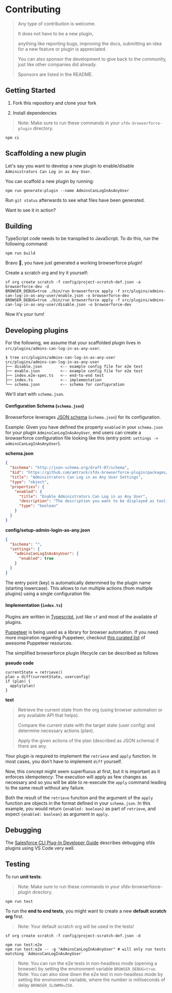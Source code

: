 # Contributing

> Any type of contribution is welcome.
>
> It does not have to be a new plugin,
>
> anything like reporting bugs, improving the docs, submitting an idea for a new feature or plugin is appreciated.
>
> You can also sponsor the development to give back to the community, just like other companies did already.
>
> Sponsors are listed in the README.

## Getting Started

1. Fork this repository and clone your fork

2. Install dependencies

> Note: Make sure to run these commands in your `sfdx-browserforce-plugin` directory.

```console
npm ci
```

## Scaffolding a new plugin

Let's say you want to develop a new plugin to enable/disable `Administrators Can Log in as Any User`.

You can scaffold a new plugin by running:

```console
npm run generate:plugin --name AdminsCanLogInAsAnyUser
```

Run `git status` afterwards to see what files have been generated.

Want to see it in action?

## Building

TypeScript code needs to be transpiled to JavaScript.
To do this, run the following command:

```console
npm run build
```

Bravo 👏, you have just generated a working browserforce plugin!

Create a scratch org and try it yourself:

```console
sf org create scratch -f config/project-scratch-def.json -a browserforce-dev -d
BROWSER_DEBUG=true ./bin/run browserforce apply -f src/plugins/admins-can-log-in-as-any-user/enable.json -o browserforce-dev
BROWSER_DEBUG=true ./bin/run browserforce apply -f src/plugins/admins-can-log-in-as-any-user/disable.json -o browserforce-dev
```

Now it's your turn!

## Developing plugins

For the following, we assume that your scaffolded plugin lives in `src/plugins/admins-can-log-in-as-any-user`.

```console
$ tree src/plugins/admins-can-log-in-as-any-user
src/plugins/admins-can-log-in-as-any-user
├── disable.json        <-- example config file for e2e test
├── enable.json         <-- example config file for e2e test
├── index.e2e-spec.ts   <-- end-to-end test
├── index.ts            <-- implementation
└── schema.json         <-- schema for configuration
```

We'll start with `schema.json`.

#### Configuration Schema (`schema.json`)

Browserforce leverages [JSON schema](https://json-schema.org/learn/getting-started-step-by-step.html) (`schema.json`) for its configuration.

Example: Given you have defined the property `enabled` in your `schema.json` for your plugin `AdminsCanLogInAsAnyUser`, end users can create a browserforce configuration file looking like this (entry point: `settings -> adminsCanLogInAsAnyUser`).

**schema.json**

```json
{
  "$schema": "http://json-schema.org/draft-07/schema",
  "$id": "https://github.com/amtrack/sfdx-browserforce-plugin/packages/admins-can-log-in-as-any-user/schema.json",
  "title": "Administrators Can Log in as Any User Settings",
  "type": "object",
  "properties": {
    "enabled": {
      "title": "Enable Administrators Can Log in as Any User",
      "description": "The description you want to be displayed as toolip when the user is editing the configuration",
      "type": "boolean"
    }
  }
}
```

**config/setup-admin-login-as-any.json**

```json
{
  "$schema": "",
  "settings": {
    "adminsCanLogInAsAnyUser": {
      "enabled": true
    }
  }
}
```

The entry point (key) is automatically determined by the plugin name (starting lowercase).
This allows to run multiple actions (from multiple plugins) using a single configuration file.

#### Implementation (`index.ts`)

Plugins are written in [Typescript](https://www.typescriptlang.org), just like `sf` and most of the available sf plugins.

[Puppeteer](https://pptr.dev) is being used as a library for browser automation.
If you need more inspiration regarding Puppeteer, checkout [this curated list](https://github.com/transitive-bullshit/awesome-puppeteer) of awesome Puppeteer resources.

The simplified browserforce plugin lifecycle can be described as follows

**pseudo code**

```text
currentState = retrieve()
plan = diff(currentState, userconfig)
if (plan) {
  apply(plan)
}
```

**text**

> Retrieve the current state from the org (using browser automation or any available API that helps).
>
> Compare the current state with the target state (user config) and determine necessary actions (plan).
>
> Apply the given actions of the plan (described as JSON schema) if there are any.

Your plugin is required to implement the `retrieve` and `apply` function. In most cases, you don't have to implement `diff` yourself.

Now, this concept might seem superfluous at first, but it is important as it enforces idempotency:
The execution will apply as few changes as necessary and so you will be able to re-execute the `apply` command leading to the same result without any failure.

Both the result of the `retrieve` function and the argument of the `apply` function are objects in the format defined in your `schema.json`.
In this example, you would return `{enabled: boolean}` as part of `retrieve`, and expect `{enabled: boolean}` as argument in `apply`.

## Debugging

The [Salesforce CLI Plug-In Developer Guide](https://developer.salesforce.com/docs/atlas.en-us.sfdx_cli_plugins.meta/sfdx_cli_plugins/cli_plugins_debug.htm) describes debugging sfdx plugins using VS Code very well.

## Testing

To run **unit tests**:

> Note: Make sure to run these commands in your sfdx-browserforce-plugin directory.

```console
npm run test
```

To run the **end to end tests**, you might want to create a new **default scratch org** first.

> Note: Your default scratch org will be used in the tests!

```console
sf org create scratch -f config/project-scratch-def.json -d
```

```console
npm run test:e2e
npm run test:e2e -- -g "AdminsCanLogInAsAnyUser" # will only run tests matching `AdminsCanLogInAsAnyUser`
```

> Note: You can run the e2e tests in non-headless mode (opening a browser) by setting the environment variable `BROWSER_DEBUG=true`.
> Note: You can also slow down the e2e test in non-headless mode by setting the environmnet variable, where the number is milliseconds of delay `BROWSER_SLOWMO=250`.
